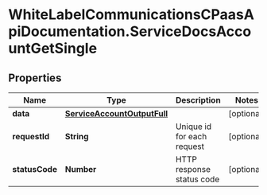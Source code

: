 # WhiteLabelCommunicationsCPaasApiDocumentation.ServiceDocsAccountGetSingle

## Properties

Name | Type | Description | Notes
------------ | ------------- | ------------- | -------------
**data** | [**ServiceAccountOutputFull**](ServiceAccountOutputFull.md) |  | [optional] 
**requestId** | **String** | Unique id for each request | [optional] 
**statusCode** | **Number** | HTTP response status code | [optional] 


